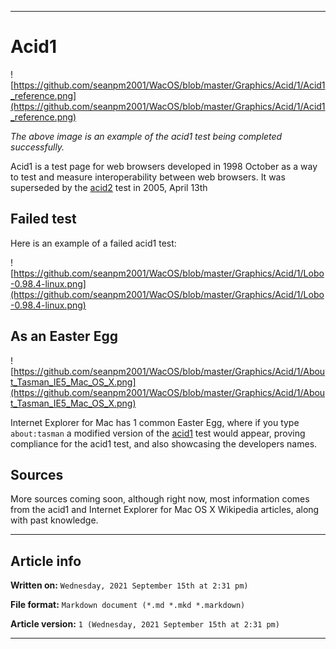 
***

# Acid1

![https://github.com/seanpm2001/WacOS/blob/master/Graphics/Acid/1/Acid1_reference.png](https://github.com/seanpm2001/WacOS/blob/master/Graphics/Acid/1/Acid1_reference.png)

_The above image is an example of the acid1 test being completed successfully._

Acid1 is a test page for web browsers developed in 1998 October as a way to test and measure interoperability between web browsers. It was superseded by the [acid2](https://github.com/seanpm2001/WacOS/wiki/acid2) test in 2005, April 13th

## Failed test

Here is an example of a failed acid1 test:

![https://github.com/seanpm2001/WacOS/blob/master/Graphics/Acid/1/Lobo-0.98.4-linux.png](https://github.com/seanpm2001/WacOS/blob/master/Graphics/Acid/1/Lobo-0.98.4-linux.png)

## As an Easter Egg

![https://github.com/seanpm2001/WacOS/blob/master/Graphics/Acid/1/About_Tasman_IE5_Mac_OS_X.png](https://github.com/seanpm2001/WacOS/blob/master/Graphics/Acid/1/About_Tasman_IE5_Mac_OS_X.png)

Internet Explorer for Mac has 1 common Easter Egg, where if you type `about:tasman` a modified version of the [acid1](https://github.com/seanpm2001/WacOS/wiki/acid1) test would appear, proving compliance for the acid1 test, and also showcasing the developers names.


## Sources

More sources coming soon, although right now, most information comes from the acid1 and Internet Explorer for Mac OS X Wikipedia articles, along with past knowledge.

***

## Article info

**Written on:** `Wednesday, 2021 September 15th at 2:31 pm)`

**File format:** `Markdown document (*.md *.mkd *.markdown)`

**Article version:** `1 (Wednesday, 2021 September 15th at 2:31 pm)`

***
